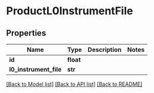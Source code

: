 # ProductL0InstrumentFile

## Properties
Name | Type | Description | Notes
------------ | ------------- | ------------- | -------------
**id** | **float** |  | 
**l0_instrument_file** | **str** |  | 

[[Back to Model list]](../README.md#documentation-for-models) [[Back to API list]](../README.md#documentation-for-api-endpoints) [[Back to README]](../README.md)


